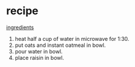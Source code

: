 # recipe
[ingredients](ingredients.md)

1. heat half a cup of water in microwave for 1:30. 
2. put oats and instant oatmeal in bowl. 
3. pour water in bowl. 
4. place raisin in bowl.
 
 